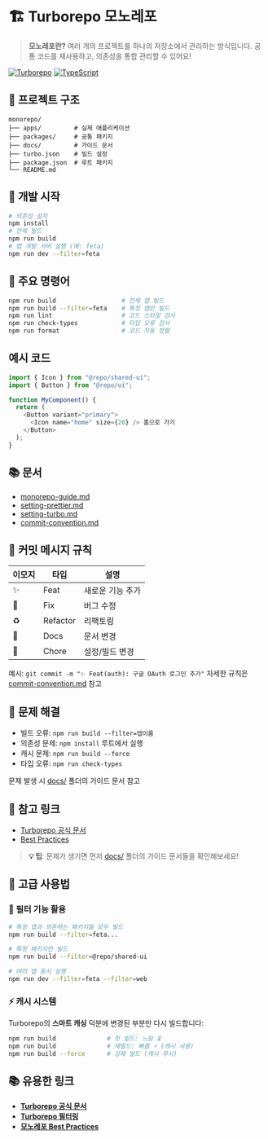 # 🏗️ Turborepo 모노레포

> **모노레포란?** 여러 개의 프로젝트를 하나의 저장소에서 관리하는 방식입니다. 공통 코드를
> 재사용하고, 의존성을 통합 관리할 수 있어요!

[![Turborepo](https://img.shields.io/badge/Built%20with-Turborepo-blueviolet)](https://turborepo.com)
[![TypeScript](https://img.shields.io/badge/-TypeScript-blue?logo=typescript&logoColor=white)](https://typescriptlang.org)

## 📁 프로젝트 구조

```
monorepo/
├── apps/         # 실제 애플리케이션
├── packages/     # 공통 패키지
├── docs/         # 가이드 문서
├── turbo.json    # 빌드 설정
├── package.json  # 루트 패키지
└── README.md
```

## 🚀 개발 시작

```bash
# 의존성 설치
npm install
# 전체 빌드
npm run build
# 앱 개발 서버 실행 (예: feta)
npm run dev --filter=feta
```

## 🧰 주요 명령어

```bash
npm run build                  # 전체 앱 빌드
npm run build --filter=feta    # 특정 앱만 빌드
npm run lint                   # 코드 스타일 검사
npm run check-types            # 타입 오류 검사
npm run format                 # 코드 자동 정렬
```

## 예시 코드

```typescript
import { Icon } from "@repo/shared-ui";
import { Button } from "@repo/ui";

function MyComponent() {
  return (
    <Button variant="primary">
      <Icon name="home" size={20} /> 홈으로 가기
    </Button>
  );
}
```

## 📚 문서

- [monorepo-guide.md](./docs/monorepo-guide.md)
- [setting-prettier.md](./docs/setting-prettier.md)
- [setting-turbo.md](./docs/setting-turbo.md)
- [commit-convention.md](./docs/commit-convention.md)

## 💬 커밋 메시지 규칙

| 이모지 | 타입     | 설명             |
| ------ | -------- | ---------------- |
| ✨     | Feat     | 새로운 기능 추가 |
| 🐛     | Fix      | 버그 수정        |
| ♻️     | Refactor | 리팩토링         |
| 📝     | Docs     | 문서 변경        |
| 🔧     | Chore    | 설정/빌드 변경   |

예시: `git commit -m "✨ Feat(auth): 구글 OAuth 로그인 추가"` 자세한 규칙은
[commit-convention.md](./docs/commit-convention.md) 참고

## 🤝 문제 해결

- 빌드 오류: `npm run build --filter=앱이름`
- 의존성 문제: `npm install` 루트에서 실행
- 캐시 문제: `npm run build --force`
- 타입 오류: `npm run check-types`

문제 발생 시 [docs/](./docs/) 폴더의 가이드 문서 참고

## 🔗 참고 링크

- [Turborepo 공식 문서](https://turborepo.com)
- [Best Practices](https://turborepo.com/docs/handbook)

> **💡 팁**: 문제가 생기면 먼저 [docs/](./docs/) 폴더의 가이드 문서들을 확인해보세요!

## 🔧 고급 사용법

### 🎯 필터 기능 활용

```bash
# 특정 앱과 의존하는 패키지들 모두 빌드
npm run build --filter=feta...

# 특정 패키지만 빌드
npm run build --filter=@repo/shared-ui

# 여러 앱 동시 실행
npm run dev --filter=feta --filter=web
```

### ⚡ 캐시 시스템

Turborepo의 **스마트 캐싱** 덕분에 변경된 부분만 다시 빌드합니다:

```bash
npm run build              # 첫 빌드: 느림 ⏳
npm run build              # 재빌드: 빠름 ⚡ (캐시 사용)
npm run build --force      # 강제 빌드 (캐시 무시)
```

## 📚 유용한 링크

- **[Turborepo 공식 문서](https://turborepo.com)**
- **[Turborepo 필터링](https://turborepo.com/docs/crafting-your-repository/running-tasks#using-filters)**
- **[모노레포 Best Practices](https://turborepo.com/docs/handbook)**

